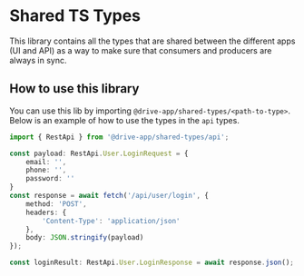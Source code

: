 # Shared TS Types

This library contains all the types that are shared between the different apps (UI and API) as a way to make sure that consumers and producers are always in sync.



## How to use this library

You can use this lib by importing `@drive-app/shared-types/<path-to-type>`.  
Below is an example of how to use the types in the `api` types.

```ts
import { RestApi } from '@drive-app/shared-types/api';

const payload: RestApi.User.LoginRequest = {
    email: '',
    phone: '',
    password: ''
}
const response = await fetch('/api/user/login', {
    method: 'POST',
    headers: {
        'Content-Type': 'application/json'
    },
    body: JSON.stringify(payload)
}); 

const loginResult: RestApi.User.LoginResponse = await response.json();
```




